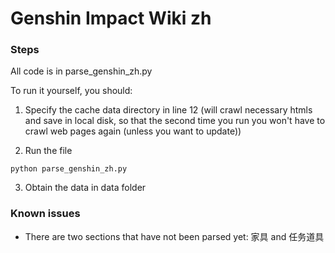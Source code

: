# Genshin Impact Wiki zh

### Steps

All code is in parse_genshin_zh.py

To run it yourself, you should:

1. Specify the cache data directory in line 12 (will crawl necessary htmls and save in local disk, so that the second time you run you won't have to crawl web pages again (unless you want to update))

2. Run the file
~~~
python parse_genshin_zh.py
~~~

3. Obtain the data in data folder

### Known issues
- There are two sections that have not been parsed yet: 家具 and 任务道具
